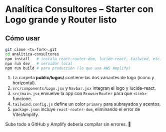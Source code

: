 # Analítica Consultores – Starter con Logo grande y Router listo

## Cómo usar

```bash
git clone <tu-fork>.git
cd analitica-consultores
npm install   # instala react-router-dom, lucide-react, tailwind, etc.
npm run dev   # servidor local
npm run build # para producción (lo que usa AWS Amplify)
```

1. La carpeta **public/logos/** contiene las dos variantes de logo (ícono y horizontal).
2. `src/components/Logo.jsx` y `Navbar.jsx` integran el logo y lucide-react.
3. `src/main.jsx` envuelve la app con `BrowserRouter` para que `<Link>` funcione.
4. `tailwind.config.js` define un color `primary` para subrayados y acentos.
5. `package.json` incluye `react-router-dom`, eliminando el error de Vite/Amplify.

Sube todo a GitHub y Amplify debería compilar sin errores. 🚀